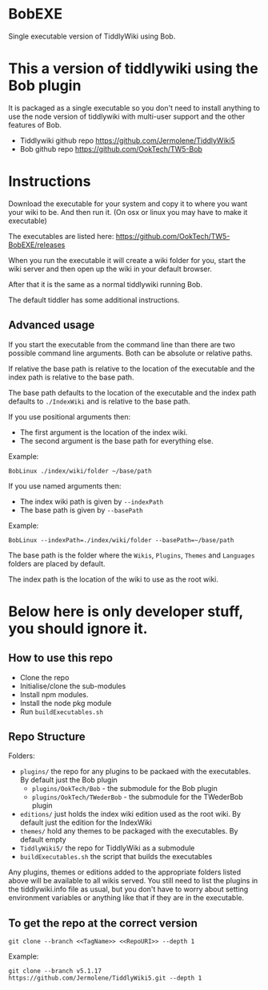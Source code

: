 # BobEXE

Single executable version of TiddlyWiki using Bob.

# This a version of tiddlywiki using the Bob plugin

It is packaged as a single executable so you don't need to install anything to
use the node version of tiddlywiki with multi-user support and the other
features of Bob.

- Tiddlywiki github repo https://github.com/Jermolene/TiddlyWiki5
- Bob github repo https://github.com/OokTech/TW5-Bob

# Instructions

Download the executable for your system and copy it to where you want your wiki
to be. And then run it. (On osx or linux you may have to make it executable)

The executables are listed here: https://github.com/OokTech/TW5-BobEXE/releases

When you run the executable it will create a wiki folder for you, start the
wiki server and then open up the wiki in your default browser.

After that it is the same as a normal tiddlywiki running Bob.

The default tiddler has some additional instructions.

## Advanced usage

If you start the executable from the command line than there are two possible
command line arguments. Both can be absolute or relative paths.

If relative the base path is relative to the location of the executable and the
index path is relative to the base path.

The base path defaults to the location of the executable and the index path
defaults to `./IndexWiki` and is relative to the base path.

If you use positional arguments then:

- The first argument is the location of the index wiki.
- The second argument is the base path for everything else.

Example:

```
BobLinux ./index/wiki/folder ~/base/path
```

If you use named arguments then:

- The index wiki path is given by `--indexPath`
- The base path is given by `--basePath`

Example:

```
BobLinux --indexPath=./index/wiki/folder --basePath=~/base/path
```

The base path is the folder where the `Wikis`, `Plugins`, `Themes` and
`Languages` folders are placed by default.

The index path is the location of the wiki to use as the root wiki.

# Below here is only developer stuff, you should ignore it.

## How to use this repo

- Clone the repo
- Initialise/clone the sub-modules
- Install npm modules.
- Install the node pkg module
- Run `buildExecutables.sh`

## Repo Structure

Folders:

- `plugins/` the repo for any plugins to be packaed with the executables. By default just the Bob plugin
  - `plugins/OokTech/Bob` - the submodule for the Bob plugin
  - `plugins/OokTech/TWederBob` - the submodule for the TWederBob plugin
- `editions/` just holds the index wiki edition used as the root wiki. By default just the edition for the IndexWiki
- `themes/` hold any themes to be packaged with the executables. By default empty
- `TiddlyWiki5/` the repo for TiddlyWiki as a submodule
- `buildExecutables.sh` the script that builds the executables

Any plugins, themes or editions added to the appropriate folders listed above
will be available to all wikis served. You still need to list the plugins in
the tiddlywiki.info file as usual, but you don't have to worry about setting
environment variables or anything like that if they are in the executable.

## To get the repo at the correct version

```
git clone --branch <<TagName>> <<RepoURI>> --depth 1
```

Example:

```
git clone --branch v5.1.17 https://github.com/Jermolene/TiddlyWiki5.git --depth 1
```
